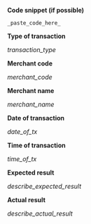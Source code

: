 **Code snippet (if possible)**

```
_paste_code_here_
```

**Type of transaction**

_transaction_type_

**Merchant code**

_merchant_code_

**Merchant name**

_merchant_name_

**Date of transaction**

_date_of_tx_

**Time of transaction**

_time_of_tx_

**Expected result**

_describe_expected_result_

**Actual result**

_describe_actual_result_


